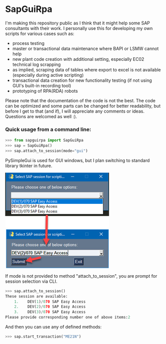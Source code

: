 # SapGuiRpa

I'm making this repository public as I think that it might help some SAP consultants with their work. I personally use this for developing my own scripts for various cases such as:
 - process testing
 - master or transactional data maintenance where BAPI or LSMW cannot help
 - new plant code creation with additional setting, especially EC02 technical log scrapping
 - as implied, scraping data of tables where export to excel is not available (especially during active scripting)
 - transactional data creation for new functionality testing (if not using GUI's built-in recording tool)
 - prototyping of RPA(RDA) robots

Please note that the documentation of the code is not the best. The code can be optimized and some parts can be changed for better readability, but before I get to that (and if), I will appreciate any comments or ideas. Questions are welcomed as well :). 

### Quick usage from a command line:
```python
>>> from sapguirpa import SapGuiRpa
>>> sap = SapGuiRpa()
>>> sap.attach_to_session(mode="gui")
```
PySimpleGui is used for GUI windows, but I plan switching to standard library tkinter in future.

![attach to session](img/attach_to_session.jpg)


If mode is not provided to method "attach_to_session", you are prompt for session selection via CLI.
```python
>>> sap.attach_to_session()
These session are available:
    1.    DEV(1)/070 SAP Easy Access
    2.    DEV(2)/070 SAP Easy Access
    3.    DEV(3)/070 SAP Easy Access
Please provide corresponding number one of above items:2
```

And then you can use any of defined methods:
```python
>>> sap.start_transaction("ME21N")
```
